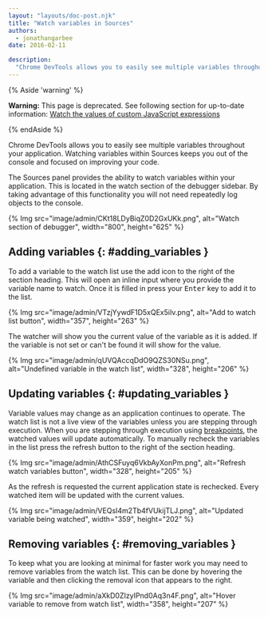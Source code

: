 ```yaml
---
layout: "layouts/doc-post.njk"
title: "Watch variables in Sources"
authors:
  - jonathangarbee
date: 2016-02-11

description:
  "Chrome DevTools allows you to easily see multiple variables throughout your application."
---
```


{% Aside 'warning' %}

**Warning:** This page is deprecated. See following section for up-to-date information: [Watch the
values of custom JavaScript expressions][1]

{% endAside %}

Chrome DevTools allows you to easily see multiple variables throughout your application. Watching
variables within Sources keeps you out of the console and focused on improving your code.

The Sources panel provides the ability to watch variables within your application. This is located
in the watch section of the debugger sidebar. By taking advantage of this functionality you will not
need repeatedly log objects to the console.

{% Img src="image/admin/CKt18LDyBiqZ0D2GxUKk.png", alt="Watch section of debugger", width="800", height="625" %}

## Adding variables {: #adding_variables }

To add a variable to the watch list use the add icon to the right of the section heading. This will
open an inline input where you provide the variable name to watch. Once it is filled in press your
<kbd>Enter</kbd> key to add it to the list.

{% Img src="image/admin/VTzjYywdF1D5xQEx5iIv.png", alt="Add to watch list button", width="357", height="263" %}

The watcher will show you the current value of the variable as it is added. If the variable is not
set or can't be found it will show <Not Available> for the value.

{% Img src="image/admin/qUVQAccqDdO9QZS30NSu.png", alt="Undefined variable in the watch list", width="328", height="206" %}

## Updating variables {: #updating_variables }

Variable values may change as an application continues to operate. The watch list is not a live view
of the variables unless you are stepping through execution. When you are stepping through execution
using [breakpoints][2], the watched values will update automatically. To manually recheck the
variables in the list press the refresh button to the right of the section heading.

{% Img src="image/admin/AthCSFuyq6VkbAyXonPm.png", alt="Refresh watch variables button", width="328", height="205" %}

As the refresh is requested the current application state is rechecked. Every watched item will be
updated with the current values.

{% Img src="image/admin/VEQsI4m2Tb4fVUkijTLJ.png", alt="Updated variable being watched", width="359", height="202" %}

## Removing variables {: #removing_variables }

To keep what you are looking at minimal for faster work you may need to remove variables from the
watch list. This can be done by hovering the variable and then clicking the removal icon that
appears to the right.

{% Img src="image/admin/aXkD0ZIzyIPnd0Aq3n4F.png", alt="Hover variable to remove from watch list", width="358", height="207" %}

[1]: /web/tools/chrome-devtools/javascript/reference#watch
[2]: /web/tools/chrome-devtools/javascript/breakpoints
